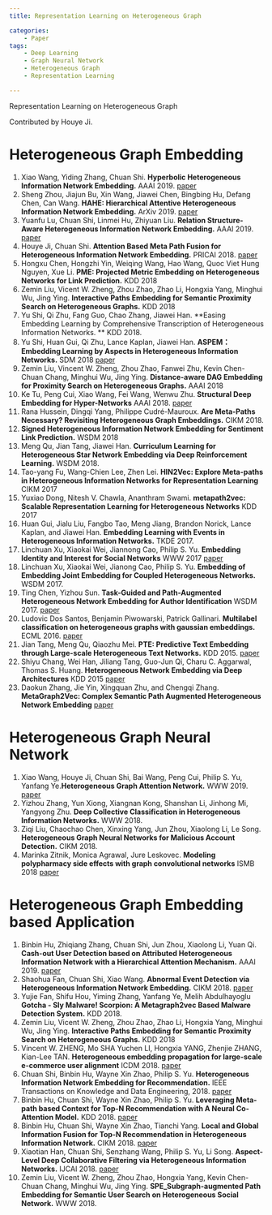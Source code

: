 ```yaml
---
title: Representation Learning on Heterogeneous Graph

categories: 
	- Paper
tags:
	- Deep Learning
	- Graph Neural Network
	- Heterogeneous Graph
	- Representation Learning

---
```


Representation Learning on Heterogeneous Graph

Contributed by Houye Ji.

# Heterogeneous Graph Embedding

1. Xiao Wang, Yiding Zhang, Chuan Shi. **Hyperbolic Heterogeneous Information Network Embedding.** AAAI 2019. [paper](http://shichuan.org/doc/65.pdf) 
2. Sheng Zhou, Jiajun Bu, Xin Wang, Jiawei Chen, Bingbing Hu, Defang Chen, Can Wang. **HAHE: Hierarchical Attentive Heterogeneous Information Network Embedding.** ArXiv 2019. [paper](https://arxiv.org/abs/1902.01475 )
3. Yuanfu Lu, Chuan Shi, Linmei Hu, Zhiyuan Liu. **Relation Structure-Aware Heterogeneous Information Network Embedding.** AAAI 2019. [paper](http://shichuan.org/doc/63.pdf)
4. Houye Ji, Chuan Shi. **Attention Based Meta Path Fusion for Heterogeneous Information Network Embedding.** PRICAI 2018. [paper](http://shichuan.org/doc/55.pdf)
5. Hongxu Chen, Hongzhi Yin, Weiqing Wang, Hao Wang, Quoc Viet Hung Nguyen, Xue Li. **PME: Projected Metric Embedding on Heterogeneous Networks for Link Prediction.** KDD 2018
6. Zemin Liu, Vicent W. Zheng, Zhou Zhao, Zhao Li, Hongxia Yang, Minghui Wu, Jing Ying. **Interactive Paths Embedding for Semantic Proximity Search on Heterogeneous Graphs.** KDD 2018 
7. Yu Shi, Qi Zhu, Fang Guo, Chao Zhang, Jiawei Han.  **Easing Embedding Learning by Comprehensive Transcription of Heterogeneous Information Networks. **  KDD 2018.
8. Yu Shi, Huan Gui, Qi Zhu, Lance Kaplan, Jiawei Han. **ASPEM：Embedding Learning by Aspects in Heterogeneous Information Networks.** SDM 2018 [paper](http://yushi2.web.engr.illinois.edu/sdm18.pdf) 
9. Zemin Liu, Vincent W. Zheng, Zhou Zhao, Fanwei Zhu, Kevin Chen-Chuan Chang, Minghui Wu, Jing Ying. **Distance-aware DAG Embedding for Proximity Search on Heterogeneous Graphs.** AAAI 2018 
10. Ke Tu, Peng Cui, Xiao Wang, Fei Wang, Wenwu Zhu. **Structural Deep Embedding for Hyper-Networks** AAAI 2018. [paper](https://arxiv.org/abs/1711.10146) 
11. Rana Hussein, Dingqi Yang, Philippe Cudré-Mauroux.  **Are Meta-Paths Necessary? Revisiting Heterogeneous Graph Embeddings.** CIKM 2018. 
12. **Signed Heterogeneous Information Network Embedding for Sentiment Link Prediction.** WSDM 2018
13. Meng Qu, Jian Tang, Jiawei Han. **Curriculum Learning for Heterogeneous Star Network Embedding via Deep Reinforcement Learning.** WSDM 2018.
14. Tao-yang Fu, Wang-Chien Lee, Zhen Lei. **HIN2Vec: Explore Meta-paths in Heterogeneous Information Networks for Representation Learning** CIKM 2017
15. Yuxiao Dong, Nitesh V. Chawla, Ananthram Swami. **metapath2vec: Scalable Representation Learning for Heterogeneous Networks** KDD 2017
16. Huan Gui, Jialu Liu, Fangbo Tao, Meng Jiang, Brandon Norick, Lance Kaplan, and Jiawei Han. **Embedding Learning with Events in Heterogeneous Information Networks.** TKDE 2017.
17. Linchuan Xu, Xiaokai Wei, Jiannong Cao, Philip S. Yu. **Embedding Identity and Interest for Social Networks** WWW 2017 [paper](http://papers.www2017.com.au.s3.amazonaws.com/companion/p859.pdf )
18. Linchuan Xu, Xiaokai Wei, Jianong Cao, Philip S. Yu. **Embedding of Embedding  Joint Embedding for Coupled Heterogeneous Networks.** WSDM 2017.
19. Ting Chen, Yizhou Sun. **Task-Guided and Path-Augmented Heterogeneous Network Embedding for Author Identification**  WSDM 2017. [paper](https://arxiv.org/pdf/1612.02814.pdf)
20. Ludovic Dos Santos, Benjamin Piwowarski, Patrick Gallinari. **Multilabel classification on heterogeneous graphs with gaussian embeddings.** ECML 2016. [paper](https://link.springer.com/chapter/10.1007/978-3-319-46227-1_38 ) 
21. Jian Tang, Meng Qu, Qiaozhu Mei. **PTE: Predictive Text Embedding through Large-scale Heterogeneous Text Networks.** KDD 2015. [paper](http://dl.acm.org/citation.cfm?id=2783307)
22. Shiyu Chang, Wei Han, Jiliang Tang, Guo-Jun Qi, Charu C. Aggarwal, Thomas S. Huang. **Heterogeneous Network Embedding via Deep Architectures** KDD 2015 [paper](https://dl.acm.org/citation.cfm?doid=2783258.2783296 )
23. Daokun Zhang, Jie Yin, Xingquan Zhu, and Chengqi Zhang. **MetaGraph2Vec: Complex Semantic Path Augmented Heterogeneous Network Embedding** [paper](https://arxiv.org/pdf/1803.02533.pdf)

# Heterogeneous Graph Neural Network

1.  Xiao Wang, Houye Ji, Chuan Shi, Bai Wang, Peng Cui, Philip S. Yu, Yanfang Ye.**Heterogeneous Graph Attention Network.** WWW 2019. [paper](https://github.com/Jhy1993/HAN)
2.  Yizhou Zhang, Yun Xiong, Xiangnan Kong, Shanshan Li, Jinhong Mi, Yangyong Zhu. **Deep Collective Classification in Heterogeneous Information Networks.** WWW 2018.
3.  Ziqi Liu, Chaochao Chen, Xinxing Yang, Jun Zhou, Xiaolong Li, Le Song. **Heterogeneous Graph Neural Networks for Malicious Account Detection.** CIKM 2018.  
4.  Marinka Zitnik, Monica Agrawal, Jure Leskovec. **Modeling polypharmacy side effects with graph convolutional networks** ISMB 2018 [paper](https://arxiv.org/abs/1802.00543 )

# Heterogeneous Graph Embedding based Application

1. Binbin Hu, Zhiqiang Zhang, Chuan Shi, Jun Zhou, Xiaolong Li, Yuan Qi. **Cash-out User Detection based on Attributed Heterogeneous Information Network with a Hierarchical Attention Mechanism.** AAAI 2019. [paper](http://shichuan.org/doc/64.pdf)
2. Shaohua Fan, Chuan Shi, Xiao Wang. **Abnormal Event Detection via Heterogeneous Information Network Embedding.** CIKM 2018. [paper](http://shichuan.org/doc/62.pdf)
3. Yujie Fan, Shifu Hou, Yiming Zhang, Yanfang Ye, Melih Abdulhayoglu **Gotcha - Sly Malware! Scorpion: A Metagraph2vec Based Malware Detection System.** KDD 2018.
4. Zemin Liu, Vicent W. Zheng, Zhou Zhao, Zhao Li, Hongxia Yang, Minghui Wu, Jing Ying.  **Interactive Paths Embedding for Semantic Proximity Search on Heterogeneous Graphs.** KDD 2018
5. Vincent W. ZHENG, Mo SHA Yuchen LI, Hongxia YANG, Zhenjie ZHANG, Kian-Lee TAN. **Heterogeneous embedding propagation for large-scale e-commerce user alignment** ICDM 2018. [paper](https://ink.library.smu.edu.sg/sis_research/4217/ ) 
6. Chuan Shi, Binbin Hu, Wayne Xin Zhao, Philip S. Yu. **Heterogeneous Information Network Embedding for Recommendation.** IEEE Transactions on Knowledge and Data Engineering, 2018. [paper](http://shichuan.org/doc/48.pdf)
7. Binbin Hu, Chuan Shi, Wayne Xin Zhao, Philip S. Yu. **Leveraging Meta-path based Context for Top-N Recommendation with A Neural Co-Attention Model.** KDD 2018. [paper](http://shichuan.org/doc/47.pdf)
8. Binbin Hu, Chuan Shi, Wayne Xin Zhao, Tianchi Yang. **Local and Global Information Fusion for Top-N Recommendation in Heterogeneous Information Network.** CIKM 2018. [paper](http://shichuan.org/doc/61.pdf) 
9. Xiaotian Han, Chuan Shi, Senzhang Wang, Philip S. Yu, Li Song. **Aspect-Level Deep Collaborative Filtering via Heterogeneous Information Networks.** IJCAI 2018. [paper](http://shichuan.org/doc/46.pdf)
10. Zemin Liu, Vicent W. Zheng, Zhou Zhao, Hongxia Yang, Kevin Chen-Chuan Chang, Minghui Wu, Jing Ying. **SPE_Subgraph-augmented Path Embedding for Semantic User Search on Heterogeneous Social Network.** WWW 2018.

